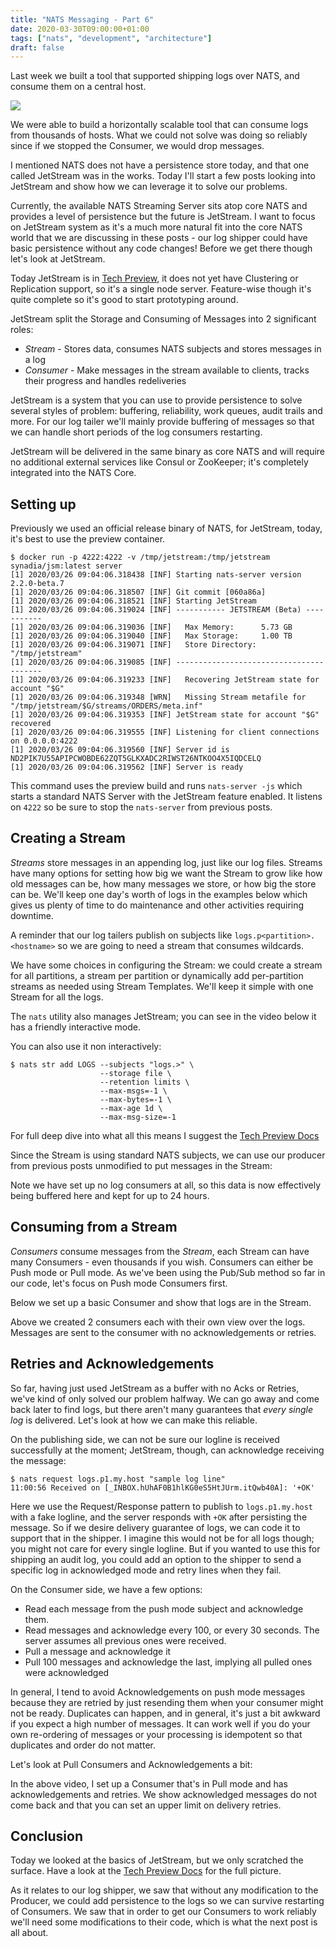 ```yaml
---
title: "NATS Messaging - Part 6"
date: 2020-03-30T09:00:00+01:00
tags: ["nats", "development", "architecture"]
draft: false
---
```


Last week we built a tool that supported shipping logs over NATS, and consume them on a central host.

![](/blog/mom/partitioned-overview.png)

We were able to build a horizontally scalable tool that can consume logs from thousands of hosts. What we could not solve was doing so reliably since if we stopped the Consumer, we would drop messages.

I mentioned NATS does not have a persistence store today, and that one called JetStream was in the works. Today I'll start a few posts looking into JetStream and show how we can leverage it to solve our problems.

<!--more-->
Currently, the available NATS Streaming Server sits atop core NATS and provides a level of persistence but the future is JetStream. I want to focus on JetStream system as it's a much more natural fit into the core NATS world that we are discussing in these posts - our log shipper could have basic persistence without any code changes! Before we get there though let's look at JetStream.

Today JetStream is in [Tech Preview](https://github.com/nats-io/jetstream#readme), it does not yet have Clustering or Replication support, so it's a single node server. Feature-wise though it's quite complete so it's good to start prototyping around.

JetStream split the Storage and Consuming of Messages into 2 significant roles:

 * _Stream_ - Stores data, consumes NATS subjects and stores messages in a log
 * _Consumer_ - Make messages in the stream available to clients, tracks their progress and handles redeliveries
 
JetStream is a system that you can use to provide persistence to solve several styles of problem: buffering, reliability, work queues, audit trails and more. For our log tailer we'll mainly provide buffering of messages so that we can handle short periods of the log consumers restarting.

JetStream will be delivered in the same binary as core NATS and will require no additional external services like Consul or ZooKeeper; it's completely integrated into the NATS Core.

## Setting up

Previously we used an official release binary of NATS, for JetStream, today, it's best to use the preview container.

```
$ docker run -p 4222:4222 -v /tmp/jetstream:/tmp/jetstream synadia/jsm:latest server
[1] 2020/03/26 09:04:06.318438 [INF] Starting nats-server version 2.2.0-beta.7
[1] 2020/03/26 09:04:06.318507 [INF] Git commit [060a86a]
[1] 2020/03/26 09:04:06.318521 [INF] Starting JetStream
[1] 2020/03/26 09:04:06.319024 [INF] ----------- JETSTREAM (Beta) -----------
[1] 2020/03/26 09:04:06.319036 [INF]   Max Memory:      5.73 GB
[1] 2020/03/26 09:04:06.319040 [INF]   Max Storage:     1.00 TB
[1] 2020/03/26 09:04:06.319071 [INF]   Store Directory: "/tmp/jetstream"
[1] 2020/03/26 09:04:06.319085 [INF] ----------------------------------------
[1] 2020/03/26 09:04:06.319233 [INF]   Recovering JetStream state for account "$G"
[1] 2020/03/26 09:04:06.319348 [WRN]   Missing Stream metafile for "/tmp/jetstream/$G/streams/ORDERS/meta.inf"
[1] 2020/03/26 09:04:06.319353 [INF] JetStream state for account "$G" recovered
[1] 2020/03/26 09:04:06.319555 [INF] Listening for client connections on 0.0.0.0:4222
[1] 2020/03/26 09:04:06.319560 [INF] Server id is ND2PIK7U55APIPCWOBDE62ZQT5GLKXADC2RIWST26NTKOO4X5IQDCELQ
[1] 2020/03/26 09:04:06.319562 [INF] Server is ready
```

This command uses the preview build and runs `nats-server -js` which starts a standard NATS Server with the JetStream feature enabled. It listens on `4222` so be sure to stop the `nats-server` from previous posts.

## Creating a Stream

_Streams_ store messages in an appending log, just like our log files. Streams have many options for setting how big we want the Stream to grow like how old messages can be, how many messages we store, or how big the store can be. We'll keep one day's worth of logs in the examples below which gives us plenty of time to do maintenance and other activities requiring downtime.

A reminder that our log tailers publish on subjects like `logs.p<partition>.<hostname>` so we are going to need a stream that consumes wildcards.

We have some choices in configuring the Stream: we could create a stream for all partitions, a stream per partition or dynamically add per-partition streams as needed using Stream Templates. We'll keep it simple with one Stream for all the logs.

The `nats` utility also manages JetStream; you can see in the video below it has a friendly interactive mode.

<script id="asciicast-Pq8NfXTq20umlYtBmomu7tcny" src="https://asciinema.org/a/Pq8NfXTq20umlYtBmomu7tcny.js?autoplay=0&size=small" async></script>

You can also use it non interactively:

```nohighlight
$ nats str add LOGS --subjects "logs.>" \
                    --storage file \
                    --retention limits \
                    --max-msgs=-1 \
                    --max-bytes=-1 \
                    --max-age 1d \
                    --max-msg-size=-1
```

For full deep dive into what all this means I suggest the [Tech Preview Docs](https://github.com/nats-io/jetstream#readme)

Since the Stream is using standard NATS subjects, we can use our producer from previous posts unmodified to put messages in the Stream:

<script id="asciicast-FMyL8lOzNaDVwRAAEQjsQC2XU" src="https://asciinema.org/a/FMyL8lOzNaDVwRAAEQjsQC2XU.js?autoplay=0&size=small" async></script>

Note we have set up no log consumers at all, so this data is now effectively being buffered here and kept for up to 24 hours.

## Consuming from a Stream

_Consumers_ consume messages from the _Stream_, each Stream can have many Consumers - even thousands if you wish. Consumers can either be Push mode or Pull mode. As we've been using the Pub/Sub method so far in our code, let's focus on Push mode Consumers first.

Below we set up a basic Consumer and show that logs are in the Stream.

<script id="asciicast-nRMp4OrocAkR1ZbLhulZyg9IT" src="https://asciinema.org/a/nRMp4OrocAkR1ZbLhulZyg9IT.js?autoplay=0&size=small" async></script>

Above we created 2 consumers each with their own view over the logs. Messages are sent to the consumer with no acknowledgements or retries.

## Retries and Acknowledgements

So far, having just used JetStream as a buffer with no Acks or Retries, we've kind of only solved our problem halfway.  We can go away and come back later to find logs, but there aren't many guarantees that _every single log_ is delivered. Let's look at how we can make this reliable.

On the publishing side, we can not be sure our logline is received successfully at the moment; JetStream, though, can acknowledge receiving the message:

```nohighlight
$ nats request logs.p1.my.host "sample log line"
11:00:56 Received on [_INBOX.hUhAF0B1hlKG0eS5HtJUrm.itQwb40A]: '+OK'
``` 

Here we use the Request/Response pattern to publish to `logs.p1.my.host` with a fake logline, and the server responds with `+OK` after persisting the message. So if we desire delivery guarantee of logs, we can code it to support that in the shipper. I imagine this would not be for all logs though; you might not care for every single logline.  But if you wanted to use this for shipping an audit log, you could add an option to the shipper to send a specific log in acknowledged mode and retry lines when they fail.

On the Consumer side, we have a few options:

 * Read each message from the push mode subject and acknowledge them.
 * Read messages and acknowledge every 100, or every 30 seconds. The server assumes all previous ones were received.
 * Pull a message and acknowledge it
 * Pull 100 messages and acknowledge the last, implying all pulled ones were acknowledged

In general, I tend to avoid Acknowledgements on push mode messages because they are retried by just resending them when your consumer might not be ready. Duplicates can happen, and in general, it's just a bit awkward if you expect a high number of messages. It can work well if you do your own re-ordering of messages or your processing is idempotent so that duplicates and order do not matter.

Let's look at Pull Consumers and Acknowledgements a bit:

<script id="asciicast-eBM7Fn4n1XblyCrANJiMHnoaH" src="https://asciinema.org/a/eBM7Fn4n1XblyCrANJiMHnoaH.js?autoplay=0&size=small" async></script>

In the above video, I set up a Consumer that's in Pull mode and has acknowledgements and retries. We show acknowledged messages do not come back and that you can set an upper limit on delivery retries.

## Conclusion

Today we looked at the basics of JetStream, but we only scratched the surface. Have a look at the [Tech Preview Docs](https://github.com/nats-io/jetstream#readme) for the full picture.

As it relates to our log shipper, we saw that without any modification to the Producer, we could add persistence to the logs so we can survive restarting of Consumers. We saw that in order to get our Consumers to work reliably we'll need some modifications to their code, which is what the next post is all about.
